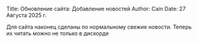 Title: Обновление сайта: Добавление новостей
Author: Cain
Date: 27 Августа 2025 г.

Для сайта наконец сделаны по нормальному свежие новости. Теперь их читать можно не только в дискорде
